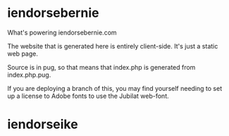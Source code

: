 # iendorsebernie
What's powering iendorsebernie.com

The website that is generated here is entirely client-side. It's just a static web page.

Source is in pug, so that means that index.php is generated from index.php.pug.

If you are deploying a branch of this, you may find yourself needing to set up a license to Adobe fonts to use the Jubilat web-font.

# iendorseike
